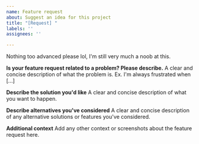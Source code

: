 ```yaml
---
name: Feature request
about: Suggest an idea for this project
title: "[Request] "
labels: ''
assignees: ''

---
```


Nothing too advanced please lol, I'm still very much a noob at this.

**Is your feature request related to a problem? Please describe.**
A clear and concise description of what the problem is. Ex. I'm always frustrated when [...]


**Describe the solution you'd like**
A clear and concise description of what you want to happen.


**Describe alternatives you've considered**
A clear and concise description of any alternative solutions or features you've considered.


**Additional context**
Add any other context or screenshots about the feature request here.
